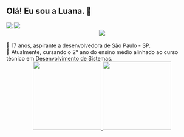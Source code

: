 ## Olá! Eu sou a Luana. 🍵
<div>
<a href="https://instagram.com/lvnabies" target="_blank"><img src="https://img.shields.io/badge/-Instagram-%23E4405F?style=for-the-badge&logo=instagram&logoColor=white" target="_blank"></a>
<a href = "mailto:luana.gr.macedo@gmail.com"><img src="https://img.shields.io/badge/Gmail-D14836?style=for-the-badge&logo=gmail&logoColor=white" target="_blank"></a>
</div>

<div align="center">
<img src="https://data.whicdn.com/images/354320902/original.jpg">
</div>

<br>
🌿 17 anos, aspirante a desenvolvedora de São Paulo - SP.
<br>
📗 Atualmente, cursando o 2° ano do ensino médio alinhado ao curso técnico em Desenvolvimento de Sistemas.
<br> 

<div align="center">

 
</div>

<div align="center">
<a href="https://github.com/luanagbrm">
<img height="180em" src="https://github-readme-stats.vercel.app/api?username=luanagbrm&show_icons=true&theme=dark"/> 
<img height="180em" src="https://github-readme-stats.vercel.app/api/top-langs/?username=luanagbrm&layout=compact&langs_count=7&theme=dark"/>
</div>
<div align="center">
<br>


<!--
**luanagbrm/luanagbrm** is a ✨ _special_ ✨ repository because its `README.md` (this file) appears on your GitHub profile.

Here are some ideas to get you started:

- 🔭 I’m currently working on ...
- 🌱 I’m currently learning ...
- 👯 I’m looking to collaborate on ...
- 🤔 I’m looking for help with ...
- 💬 Ask me about ...
- 📫 How to reach me: ...
- 😄 Pronouns: ...
- ⚡ Fun fact: ...
-->
